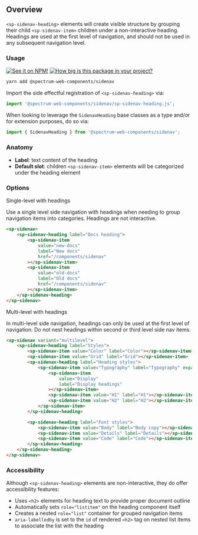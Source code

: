 ## Overview

`<sp-sidenav-heading>` elements will create visible structure by grouping their child `<sp-sidenav-item>` children under a non-interactive heading. Headings are used at the first level of navigation, and should not be used in any subsequent navigation level.

### Usage

[![See it on NPM!](https://img.shields.io/npm/v/@spectrum-web-components/sidenav?style=for-the-badge)](https://www.npmjs.com/package/@spectrum-web-components/sidenav)
[![How big is this package in your project?](https://img.shields.io/bundlephobia/minzip/@spectrum-web-components/sidenav?style=for-the-badge)](https://bundlephobia.com/result?p=@spectrum-web-components/sidenav)

```bash
yarn add @spectrum-web-components/sidenav
```

Import the side effectful registration of `<sp-sidenav-heading>` via:

```js
import '@spectrum-web-components/sidenav/sp-sidenav-heading.js';
```

When looking to leverage the `SidenavHeading` base classes as a type and/or for extension purposes, do so via:

```js
import { SidenavHeading } from '@spectrum-web-components/sidenav';
```

### Anatomy

- **Label**: text content of the heading
- **Default slot**: children `<sp-sidenav-item>` elements will be categorized under the heading element

### Options

<sp-tabs selected="single-level" auto label="Side nav heading options">
<sp-tab value="single-level">Single-level with headings</sp-tab>
<sp-tab-panel value="single-level">

Use a single level side navigation with headings when needing to group navigation items into categories. Headings are not interactive.

```html
<sp-sidenav>
    <sp-sidenav-heading label="Docs heading">
        <sp-sidenav-item
            value="new-docs"
            label="New docs"
            href="/components/sidenav"
        ></sp-sidenav-item>
        <sp-sidenav-item
            value="old-docs"
            label="Old docs"
            href="/components/sidenav"
        ></sp-sidenav-item>
    </sp-sidenav-heading>
</sp-sidenav>
```

</sp-tab-panel>
<sp-tab value="multi-level">Multi-level with headings</sp-tab>
<sp-tab-panel value="multi-level">

In multi-level side navigation, headings can only be used at the first level of navigation. Do not nest headings within second or third level side nav items.

```html
<sp-sidenav variant="multilevel">
    <sp-sidenav-heading label="Styles">
        <sp-sidenav-item value="Color" label="Color"></sp-sidenav-item>
        <sp-sidenav-item value="Grid" label="Grid"></sp-sidenav-item>
        <sp-sidenav-heading label="Heading styles">
            <sp-sidenav-item value="Typography" label="Typography" expanded>
                <sp-sidenav-item
                    value="Display"
                    label="Display headings"
                ></sp-sidenav-item>
                <sp-sidenav-item value="H1" label="H1"></sp-sidenav-item>
                <sp-sidenav-item value="H2" label="H2"></sp-sidenav-item>
            </sp-sidenav-item>
        </sp-sidenav-heading>

        <sp-sidenav-heading label="Font styles">
            <sp-sidenav-item value="Body" label="Body copy"></sp-sidenav-item>
            <sp-sidenav-item value="Details" label="Details"></sp-sidenav-item>
            <sp-sidenav-item value="Code" label="Code"></sp-sidenav-item>
        </sp-sidenav-heading>
    </sp-sidenav-heading>
</sp-sidenav>
```

</sp-tab-panel>
</sp-tabs>

### Accessibility

Although `<sp-sidenav-heading>` elements are non-interactive, they do offer accessibility features:

- Uses `<h2>` elements for heading text to provide proper document outline
- Automatically sets `role="listitem"` on the heading component itself
- Creates a nested `role="list"` container for grouped navigation items
- `aria-labelledby` is set to the `id` of rendered `<h2>` tag on nested list items to associate the list with the heading
